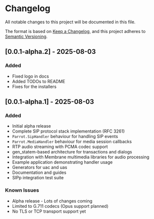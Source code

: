 # Changelog

All notable changes to this project will be documented in this file.

The format is based on [Keep a Changelog](https://keepachangelog.com/en/1.0.0/),
and this project adheres to [Semantic Versioning](https://semver.org/spec/v2.0.0.html).

## [0.0.1-alpha.2] - 2025-08-03

### Added
- Fixed logo in docs
- Added TODOs to README
- Fixes for the installers

## [0.0.1-alpha.1] - 2025-08-03

### Added
- Initial alpha release
- Complete SIP protocol stack implementation (RFC 3261)
- `Parrot.SipHandler` behaviour for handling SIP events
- `Parrot.MediaHandler` behaviour for media session callbacks
- RTP audio streaming with PCMA codec support
- gen_statem-based architecture for transactions and dialogs
- Integration with Membrane multimedia libraries for audio processing
- Example application demonstrating handler usage
- Generators for uac and uas
- Documentation and guides
- SIPp integration test suite

### Known Issues
- Alpha release - Lots of changes coming
- Limited to G.711 codecs (Opus support planned)
- No TLS or TCP transport support yet

